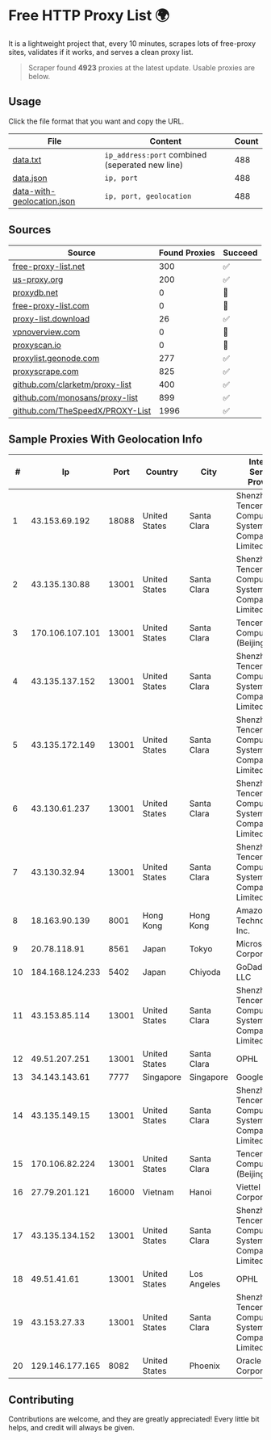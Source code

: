
# Free HTTP Proxy List 🌍

It is a lightweight project that, every 10 minutes, scrapes lots of free-proxy sites, validates if it works, and serves a clean proxy list.


> Scraper found **4923** proxies at the latest update. Usable proxies are below.

## Usage

Click the file format that you want and copy the URL.


|File|Content|Count|
|----|-------|-----|
|[data.txt](https://raw.githubusercontent.com/themiralay/Proxy-List-World/master/data.txt)|`ip_address:port` combined (seperated new line)|488|
|[data.json](https://raw.githubusercontent.com/themiralay/Proxy-List-World/master/data.json)|`ip, port`|488|
|[data-with-geolocation.json](https://raw.githubusercontent.com/themiralay/Proxy-List-World/master/data-with-geolocation.json)|`ip, port, geolocation`|488|

## Sources

|Source|Found Proxies|Succeed|
|------|-------------|-------|
|[free-proxy-list.net](https://free-proxy-list.net)|300|✅|
|[us-proxy.org](https://www.us-proxy.org)|200|✅|
|[proxydb.net](http://proxydb.net)|0|🚫|
|[free-proxy-list.com](https://free-proxy-list.com/?page=&port=&type%5B%5D=http&type%5B%5D=https&up_time=0&search=Search)|0|🚫|
|[proxy-list.download](https://www.proxy-list.download/HTTP)|26|✅|
|[vpnoverview.com](https://vpnoverview.com/privacy/anonymous-browsing/free-proxy-servers)|0|🚫|
|[proxyscan.io](https://www.proxyscan.io)|0|🚫|
|[proxylist.geonode.com](https://proxylist.geonode.com/api/proxy-list?limit=300&page=1&sort_by=lastChecked&sort_type=desc&protocols=http,https)|277|✅|
|[proxyscrape.com](https://api.proxyscrape.com/v2/?request=displayproxies&protocol=http&timeout=10000&country=all&ssl=all&anonymity=all)|825|✅|
|[github.com/clarketm/proxy-list](https://raw.githubusercontent.com/clarketm/proxy-list/master/proxy-list-raw.txt)|400|✅|
|[github.com/monosans/proxy-list](https://raw.githubusercontent.com/monosans/proxy-list/main/proxies/http.txt)|899|✅|
|[github.com/TheSpeedX/PROXY-List](https://raw.githubusercontent.com/TheSpeedX/PROXY-List/master/http.txt)|1996|✅|


## Sample Proxies With Geolocation Info

|#|Ip|Port|Country|City|Internet Service Provider|
|-|--|----|-------|----|-------------------------|
|1|43.153.69.192|18088|United States|Santa Clara|Shenzhen Tencent Computer Systems Company Limited|
|2|43.135.130.88|13001|United States|Santa Clara|Shenzhen Tencent Computer Systems Company Limited|
|3|170.106.107.101|13001|United States|Santa Clara|Tencent Cloud Computing (Beijing) Co|
|4|43.135.137.152|13001|United States|Santa Clara|Shenzhen Tencent Computer Systems Company Limited|
|5|43.135.172.149|13001|United States|Santa Clara|Shenzhen Tencent Computer Systems Company Limited|
|6|43.130.61.237|13001|United States|Santa Clara|Shenzhen Tencent Computer Systems Company Limited|
|7|43.130.32.94|13001|United States|Santa Clara|Shenzhen Tencent Computer Systems Company Limited|
|8|18.163.90.139|8001|Hong Kong|Hong Kong|Amazon Technologies Inc.|
|9|20.78.118.91|8561|Japan|Tokyo|Microsoft Corporation|
|10|184.168.124.233|5402|Japan|Chiyoda|GoDaddy.com, LLC|
|11|43.153.85.114|13001|United States|Santa Clara|Shenzhen Tencent Computer Systems Company Limited|
|12|49.51.207.251|13001|United States|Santa Clara|OPHL|
|13|34.143.143.61|7777|Singapore|Singapore|Google LLC|
|14|43.135.149.15|13001|United States|Santa Clara|Shenzhen Tencent Computer Systems Company Limited|
|15|170.106.82.224|13001|United States|Santa Clara|Tencent Cloud Computing (Beijing) Co|
|16|27.79.201.121|16000|Vietnam|Hanoi|Viettel Corporation|
|17|43.135.134.152|13001|United States|Santa Clara|Shenzhen Tencent Computer Systems Company Limited|
|18|49.51.41.61|13001|United States|Los Angeles|OPHL|
|19|43.153.27.33|13001|United States|Santa Clara|Shenzhen Tencent Computer Systems Company Limited|
|20|129.146.177.165|8082|United States|Phoenix|Oracle Corporation|



## Contributing

Contributions are welcome, and they are greatly appreciated! Every
little bit helps, and credit will always be given.

